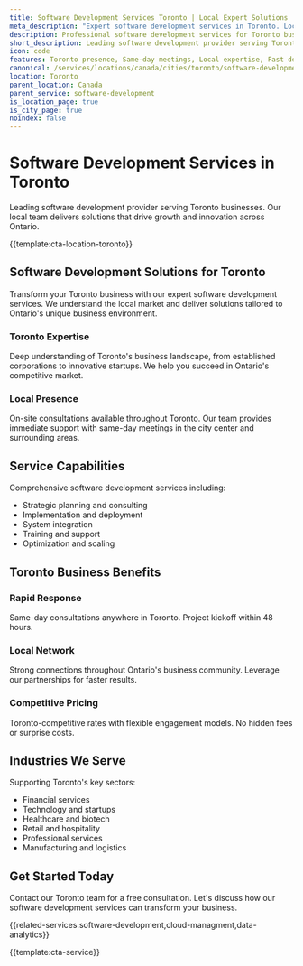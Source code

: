 ```yaml
---
title: Software Development Services Toronto | Local Expert Solutions
meta_description: "Expert software development services in Toronto. Local team, same-day consultations, proven results. Transform your business today."
description: Professional software development services for Toronto businesses
short_description: Leading software development provider serving Toronto and Ontario.
icon: code
features: Toronto presence, Same-day meetings, Local expertise, Fast deployment, Competitive rates, Proven track record
canonical: /services/locations/canada/cities/toronto/software-development-toronto.html
location: Toronto
parent_location: Canada
parent_service: software-development
is_location_page: true
is_city_page: true
noindex: false
---
```


# Software Development Services in Toronto

Leading software development provider serving Toronto businesses. Our local team delivers solutions that drive growth and innovation across Ontario.

{{template:cta-location-toronto}}

## Software Development Solutions for Toronto

Transform your Toronto business with our expert software development services. We understand the local market and deliver solutions tailored to Ontario's unique business environment.

### Toronto Expertise

Deep understanding of Toronto's business landscape, from established corporations to innovative startups. We help you succeed in Ontario's competitive market.

### Local Presence

On-site consultations available throughout Toronto. Our team provides immediate support with same-day meetings in the city center and surrounding areas.

## Service Capabilities

Comprehensive software development services including:
- Strategic planning and consulting
- Implementation and deployment
- System integration
- Training and support
- Optimization and scaling

## Toronto Business Benefits

### Rapid Response
Same-day consultations anywhere in Toronto. Project kickoff within 48 hours.

### Local Network
Strong connections throughout Ontario's business community. Leverage our partnerships for faster results.

### Competitive Pricing
Toronto-competitive rates with flexible engagement models. No hidden fees or surprise costs.

## Industries We Serve

Supporting Toronto's key sectors:
- Financial services
- Technology and startups
- Healthcare and biotech
- Retail and hospitality
- Professional services
- Manufacturing and logistics

## Get Started Today

Contact our Toronto team for a free consultation. Let's discuss how our software development services can transform your business.

{{related-services:software-development,cloud-managment,data-analytics}}

{{template:cta-service}}
